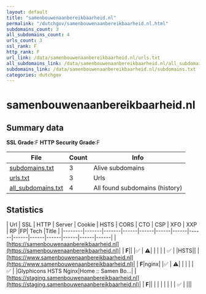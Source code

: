 ```yaml
---
layout: default
title: "samenbouwenaanbereikbaarheid.nl"
permalink: "/dutchgov/samenbouwenaanbereikbaarheid.nl.html"
subdomains_count: 3
all_subdomains_count: 4
urls_count: 3
ssl_rank: F
http_rank: F
url_link: /data/samenbouwenaanbereikbaarheid.nl/urls.txt
all_subdomains_link: /data/samenbouwenaanbereikbaarheid.nl/all_subdomains.txt
subdomains_link: /data/samenbouwenaanbereikbaarheid.nl/subdomains.txt
categories: dutchgov
---
```



# samenbouwenaanbereikbaarheid.nl
## Summary data


**SSL Grade**:F
**HTTP Security Grade**:F


| File       | Count | Info |
|------------|-------|------|
|[subdomains.txt](/data/samenbouwenaanbereikbaarheid.nl/subdomains.txt)|3|Alive subdomains|
|[urls.txt](/data/samenbouwenaanbereikbaarheid.nl/urls.txt)|3|Urls|
|[all_subdomains.txt](/data/samenbouwenaanbereikbaarheid.nl/all_subdomains.txt)|4|All found subdomains (history)|


## Statistics


| Url | SSL | HTTP | Server | Cookie | HSTS | CORS | CTO | CSP | XFO | XXP | RP |FP| Tech |Title |
|--------|-------|-------|------|------|------|------|------|------|------|------|------|------|------|
|[https://samenbouwenaanbereikbaarheid.nl](https://samenbouwenaanbereikbaarheid.nl)| | **F**|| |:white_check_mark: | :warning:| | | | | :white_check_mark: | |HSTS||
|[https://www.samenbouwenaanbereikbaarheid.nl](https://www.samenbouwenaanbereikbaarheid.nl)| | **F**|nginx| |:white_check_mark: | :warning:| | | | | :white_check_mark: | |Glyphicons HSTS Nginx|Home :: Samen Bo...|
|[https://staging.samenbouwenaanbereikbaarheid.nl](https://staging.samenbouwenaanbereikbaarheid.nl)| | **F**|| | | | | | | | :white_check_mark: | |||